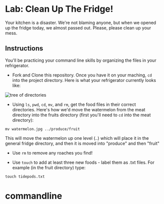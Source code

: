 # Lab: Clean Up The Fridge!

Your kitchen is a disaster. We're not blaming anyone, but when we opened up the fridge today, we almost passed out. Please, please clean up your mess.

## Instructions

You'll be practicing your command line skills by organizing the files in your refrigerator.

+ Fork and Clone this repository. Once you have it on your maching, `cd` into the project directory. Here is what your refrigerator currently looks like:

![tree of directories](https://s3.amazonaws.com/upperline/curriculum-assets/command-line/current-tree.png)

+ Using `ls`, `pwd`, `cd`, `mv`, and `rm`, get the food files in their correct directories. Here's how we'd move the watermelon from the meat directory into the fruits directory (first you'll need to `cd` into the meat directory):

```
mv watermelon.jpg ../produce/fruit
```
This will move the watermelon up one level (..) which will place it in the general fridge directory, and then it is moved into "produce" and then "fruit"

+ Use `rm` to remove any roaches you find!

+ Use `touch` to add at least three new foods - label them as .txt files. For example (in the fruit directory) type:

```
touch tidepods.txt
```
# commandline
